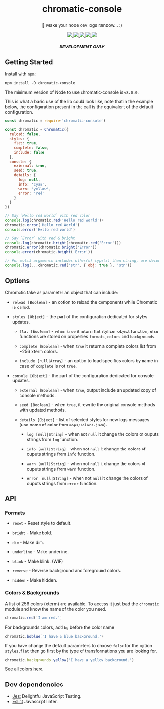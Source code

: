 <h1 align="center">
  <p>chromatic-console</p>
</h1>

<p align="center">🌈 Make your node dev logs rainbow... :)</p>

<p align="center">
  <a alt="Npm version" href="https://github.com/JuMastro/chromatic-console">
    <img src="https://img.shields.io/npm/v/chromatic-console.svg">
  </a>
  <a alt="Build Status" href="https://travis-ci.com/JuMastro/chromatic-console">
    <img src="https://img.shields.io/travis/JuMastro/chromatic-console.svg">
  </a>
  <a alt="Dev Dependencies" href="https://github.com/JuMastro/chromatic-console/blob/master/package.json">
    <img src="https://img.shields.io/david/dev/JuMastro/chromatic-console.svg">
  </a>
  <a alt="Test Coverage" href="https://codeclimate.com/github/JuMastro/chromatic-console/test_coverage">
    <img src="https://api.codeclimate.com/v1/badges/b63a61e64de2592f5512/test_coverage">
  </a>
  <a alt="Maintainability" href="https://codeclimate.com/github/JuMastro/chromatic-console/maintainability">
    <img src="https://api.codeclimate.com/v1/badges/b63a61e64de2592f5512/maintainability">
  </a>
</p>

<h5 align="center">
  <p>DEVELOPMENT ONLY</p>
</h5>

## Getting Started

Install with [`npm`](https://www.npmjs.com/):
```
npm install -D chromatic-console
```
The minimum version of Node to use chromatic-console is `v8.0.0`.

This is what a basic use of the lib could look like, note that in the example below, the configuration present in the call is the equivalent of the default configuration.

```javascript
const chromatic = require('chromatic-console')

const chromatic = Chromatic({
  reload: false,
  styles: {
    flat: true,
    complete: false,
    include: false
  },
  console: {
    external: true,
    seed: true,
    details: {
      log: null,
      info: 'cyan',
      warn: 'yellow',
      error: 'red'
    }
  }
})

// Say `Hello red world` with red color
console.log(chromatic.red('Hello red world'))
chromatic.error('Hello red World')
console.error('Hello red world')

// Say `Error` with red & bright
console.log(chromatic.bright(chromatic.red('Error')))
chromatic.error(chromatic.bright('Error'))
console.error(chromatic.bright('Error'))

// For multi arguments includes other(s) type(s) than string, use deconstruct syntax.
console.log(...chromatic.red('str', { obj: true }, 'str'))
```

## Options

Chromatic take as parameter an object that can include:

- `reload [Boolean]` - an option to reload the components while Chromatic is called.

- `styles [Object]` - the part of the configuration dedicated for styles updates.

  - `flat [Boolean]` - when `true` it return flat stylizer object function, else functions are stored on properties `formats`, `colors` and `backgrounds`.

  - `complete [Boolean]` - when `true` it return a complete colors list from ~256 xterm colors.

  - `include [null|Array]` - an option to load specifics colors by name in case of `complete` is not `true`.

- `console [Object]` - the part of the configuration dedicated for console updates.

  - `external [Boolean]` - when `true`, output include an updated copy of console methods.

  - `seed [Boolean]` - when `true`, it rewrite the original console methods with updated methods.

  - `details [Object]` - list of selected styles for new logs messages (use name of color from `maps/colors.json`).

    - `log [null|String]` - when not `null` it change the colors of ouputs strings from `log` function.

    - `info [null|String]` - when not `null` it change the colors of ouputs strings from `info` function.

    - `warn [null|String]` - when not `null` it change the colors of ouputs strings from `warn` function.

    - `error [null|String]` - when not `null` it change the colors of ouputs strings from `error` function.

## API

### Formats

- `reset` - Reset style to default.

- `bright` - Make bold.

- `dim` - Make dim.

- `underline` - Make underline.

- `blink` - Make blink. (WIP)

- `reverse` - Reverse background and foreground colors.

- `hidden` - Make hidden.

### Colors & Backgrounds

A list of 256 colors (xterm) are available.
To access it just load the `chromatic` module and know the name of the color you need.

```javascript
chromatic.red('I am red.')
```

For backgrounds colors, add `bg` before the color name

```javascript
chromatic.bgblue('I have a blue background.')
```

If you have change the default parameters to choose `false` for 
the option `styles.flat` then go first by the type of transformations you are looking for.

```javascript
chromatic.backgrounds.yellow('I have a yellow background.')
```

See all colors [here](https://github.com/JuMastro/chromatic-console/blob/master/lib/maps/colors.json).

## Dev dependencies

- [Jest](https://github.com/mochajs/mocha) Delightful JavaScript Testing.
- [Eslint](https://github.com/eslint/eslint) Javascript linter.
